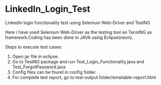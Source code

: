 # LinkedIn_Login_Test
LinkedIn login functionality test using Selenium Web-Driver and TestNG

Here i have used Selenium Web-Driver as the testing tool an TenstNG as framework.Coding has been done in JAVA using Eclipse(neon).

Steps to execute test cases:

1) Open jar file in eclipse.
2) Go to TestNG package and run Test_Login_Functionality.java and Test_ForgotPassword.java
3) Config files can be found in config folder.
4) For complete test report, go to test-output folder/emailable-report.html
